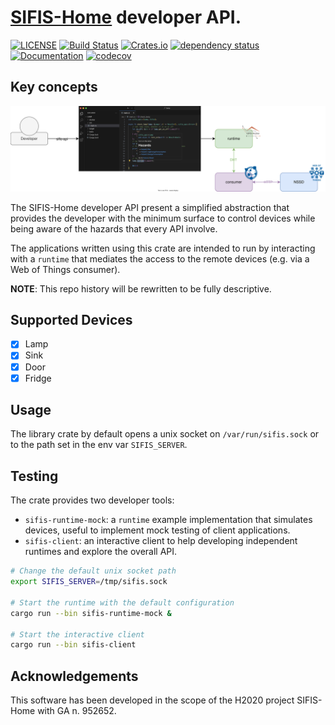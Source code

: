# [SIFIS-Home](https://sifis-home.eu) developer API.

[![LICENSE](https://img.shields.io/badge/license-MIT-blue.svg)](LICENSE)
[![Build Status](https://github.com/sifis-home/sifis-api/workflows/sifis-api/badge.svg)](https://github.com/sifis-home/sifis-api/actions)
[![Crates.io](https://img.shields.io/crates/v/sifis.svg)](https://crates.io/crates/sifis)
[![dependency status](https://deps.rs/repo/github/sifis-home/sifis-api/status.svg)](https://deps.rs/repo/github/sifis-home/sifis-api)
[![Documentation](https://docs.rs/sifis/badge.svg)](https://docs.rs/sifis/)
[![codecov](https://codecov.io/gh/sifis-home/sifis-api/graph/badge.svg?token=5R8C9GRT2D)](https://codecov.io/gh/sifis-home/sifis-api)

## Key concepts

![api-diagram](assets/sifis-api-concept.drawio.svg)

The SIFIS-Home developer API present a simplified abstraction that provides the developer with the minimum surface to control devices
while being aware of the hazards that every API involve.

The applications written using this crate are intended to run by interacting with a `runtime` that mediates the access to the remote
devices (e.g. via a Web of Things consumer).

**NOTE**: This repo history will be rewritten to be fully descriptive.

## Supported Devices

- [x] Lamp
- [x] Sink
- [x] Door
- [x] Fridge

## Usage

The library crate by default opens a unix socket on `/var/run/sifis.sock` or to the path set in the env var `SIFIS_SERVER`.

## Testing

The crate provides two developer tools:
- `sifis-runtime-mock`: a `runtime` example implementation that simulates devices, useful to implement mock testing of client applications.
- `sifis-client`: an interactive client to help developing independent runtimes and explore the overall API.

``` sh
# Change the default unix socket path
export SIFIS_SERVER=/tmp/sifis.sock

# Start the runtime with the default configuration
cargo run --bin sifis-runtime-mock &

# Start the interactive client
cargo run --bin sifis-client
```

## Acknowledgements

This software has been developed in the scope of the H2020 project SIFIS-Home with GA n. 952652.
